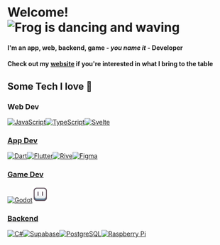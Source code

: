 
<p align="left">

<h1>Welcome! <br/><img src="https://media2.giphy.com/media/v1.Y2lkPTc5MGI3NjExNHlmZThwdGVmcmhvNmQ5cnZuNGZ1Y2VlcXliZHZ4eGM4dXFzNXcwcyZlcD12MV9pbnRlcm5hbF9naWZfYnlfaWQmY3Q9Zw/whhRkilADNaOk/giphy.gif" width="300" height="175" alt="Frog is dancing and waving" /></h1>

<h4>I'm an app, web, backend, game - <i>you name it</i> - Developer</h4>
<h4>Check out my <a href="https://www.dompetriella.com/">website</a> if you're interested in what I bring to the table</h4></a>

<h2>Some Tech I love 💚</h2>

<h3>Web Dev</h3>

<a href="https://developer.mozilla.org/en-US/docs/Web/JavaScript" target="\_blank" rel="noreferrer"><img src="https://raw.githubusercontent.com/danielcranney/readme-generator/main/public/icons/skills/javascript-colored.svg" width="36" height="36" alt="JavaScript" /></a><a href="https://www.typescriptlang.org/" target="\_blank" rel="noreferrer"><img src="https://raw.githubusercontent.com/danielcranney/readme-generator/main/public/icons/skills/typescript-colored.svg" width="36" height="36" alt="TypeScript" /><a href="https://svelte.dev/" target="\_blank" rel="noreferrer"><img src="https://raw.githubusercontent.com/danielcranney/readme-generator/main/public/icons/skills/svelte-colored.svg" width="36" height="36" alt="Svelte" />

<h3>App Dev</h3>

<a href="https://dart.dev/" target="\_blank" rel="noreferrer"><img src="https://raw.githubusercontent.com/danielcranney/readme-generator/main/public/icons/skills/dart-colored.svg" width="36" height="36" alt="Dart" /><a href="https://flutter.dev/" target="\_blank" rel="noreferrer"><img src="https://raw.githubusercontent.com/danielcranney/readme-generator/main/public/icons/skills/flutter-colored.svg" width="36" height="36" alt="Flutter" /><a href="https://rive.app/" target="\_blank" rel="noreferrer"><img src="https://avatars.githubusercontent.com/u/58453772?s=280&v=4" width="36" height="36" alt="Rive" /><a href="https://www.figma.com/" target="\_blank" rel="noreferrer"><img src="https://cdn.icon-icons.com/icons2/2429/PNG/512/figma_logo_icon_147289.png" width="36" height="36" alt="Figma" />

<h3>Game Dev</h3>

<a href="https://godotengine.org/" target="\_blank" rel="noreferrer"><img src="https://uxwing.com/wp-content/themes/uxwing/download/brands-and-social-media/godot-game-engine-icon.png" width="36" height="36" alt="Godot" /><a href="https://www.aseprite.org/" target="\_blank" rel="noreferrer"><img src="https://raw.githubusercontent.com/dominickjohn/aseprite-big-sur-icon/main/AsepriteSurIcon.png" width="36" height="36" alt="Aseprite" />

<h3>Backend</h3>
</a><a href="https://docs.microsoft.com/en-us/dotnet/csharp/" target="\_blank" rel="noreferrer"><img src="https://raw.githubusercontent.com/danielcranney/readme-generator/main/public/icons/skills/csharp-colored.svg" width="36" height="36" alt="C#" /></a><a href="https://supabase.io/" target="\_blank" rel="noreferrer"><img src="https://raw.githubusercontent.com/danielcranney/readme-generator/main/public/icons/skills/supabase-colored.svg" width="36" height="36" alt="Supabase" /></a><a href="https://www.postgresql.org/" target="\_blank" rel="noreferrer"><img src="https://raw.githubusercontent.com/danielcranney/readme-generator/main/public/icons/skills/postgresql-colored.svg" width="36" height="36" alt="PostgreSQL" /></a></a><a href="https://www.raspberrypi.org/" target="\_blank" rel="noreferrer"><img src="https://raw.githubusercontent.com/danielcranney/readme-generator/main/public/icons/skills/raspberrypi-colored.svg" width="36" height="36" alt="Raspberry Pi" /></a>

</p>
